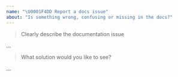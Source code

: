 ```yaml
---
name: "\U0001F4DD Report a docs issue"
about: "Is something wrong, confusing or missing in the docs?"
---
```


<!-- Please answer the following. We close issues that don't. -->

> Clearly describe the documentation issue

...

> What solution would you like to see?

...
